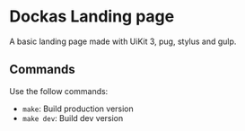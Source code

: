 # Dockas Landing page

A basic landing page made with UiKit 3, pug, stylus and gulp.


## Commands

Use the follow commands:
- `make`: Build production version
- `make dev`: Build dev version
